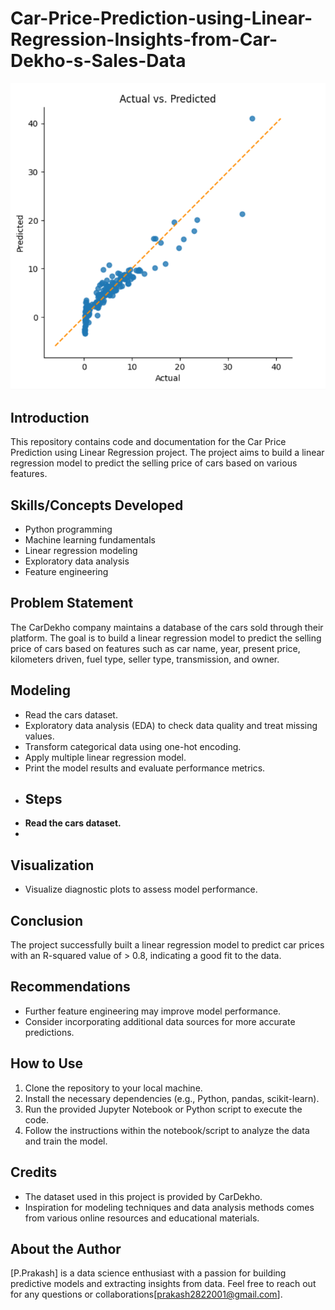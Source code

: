 # Car-Price-Prediction-using-Linear-Regression-Insights-from-Car-Dekho-s-Sales-Data
![](Lin_Actul_vs_prediction_plot.png)
## Introduction
This repository contains code and documentation for the Car Price Prediction using Linear Regression project. The project aims to build a linear regression model to predict the selling price of cars based on various features.

## Skills/Concepts Developed
- Python programming
- Machine learning fundamentals
- Linear regression modeling
- Exploratory data analysis
- Feature engineering

## Problem Statement
The CarDekho company maintains a database of the cars sold through their platform. The goal is to build a linear regression model to predict the selling price of cars based on features such as car name, year, present price, kilometers driven, fuel type, seller type, transmission, and owner.

## Modeling
- Read the cars dataset.
- Exploratory data analysis (EDA) to check data quality and treat missing values.
- Transform categorical data using one-hot encoding.
- Apply multiple linear regression model.
- Print the model results and evaluate performance metrics.
- ## Steps
- **Read the cars dataset.**
- 

## Visualization
- Visualize diagnostic plots to assess model performance.

## Conclusion
The project successfully built a linear regression model to predict car prices with an R-squared value of > 0.8, indicating a good fit to the data.

## Recommendations
- Further feature engineering may improve model performance.
- Consider incorporating additional data sources for more accurate predictions.

## How to Use
1. Clone the repository to your local machine.
2. Install the necessary dependencies (e.g., Python, pandas, scikit-learn).
3. Run the provided Jupyter Notebook or Python script to execute the code.
4. Follow the instructions within the notebook/script to analyze the data and train the model.

## Credits
- The dataset used in this project is provided by CarDekho.
- Inspiration for modeling techniques and data analysis methods comes from various online resources and educational materials.

## About the Author
[P.Prakash] is a data science enthusiast with a passion for building predictive models and extracting insights from data. Feel free to reach out for any questions or collaborations[prakash2822001@gmail.com].
